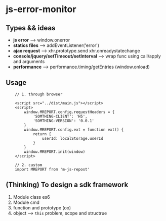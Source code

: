 # js-error-monitor

## Types && ideas

* **js error**  -->  window.onerror
* **statics files**  -->  addEventListener('error')
* **ajax request**  -->  xhr.prototype.send xhr.onreadystatechange
* **console/jquery/setTimeout/setInterval**  -->  wrap func using call/apply and arguments
* **performance**  -->  performance.timing/getEntries (window.onload)

## Usage

~~~
    // 1. through browser

    <script src="../dist/main.js"></script>
    <script>
        window.MREPORT.config.requestHeaders = {
            'SOMTHING-CLIENT': 'H5',
            'SOMTHING-VERSION': '0.0.1'
        }
        window.MREPORT.config.ext = function ext() {
            return {
                userId: localStorage.userId
            }
        }
        window.MREPORT.init(window)
    </script>

    // 2. custom
    import MREPORT from 'm-js-repost'

~~~

## (Thinking) To design a sdk framework

1. Module class es6
2. Module cmd
3. function and prototype (oo)
4. object --> `this` problem, scope and structrue
